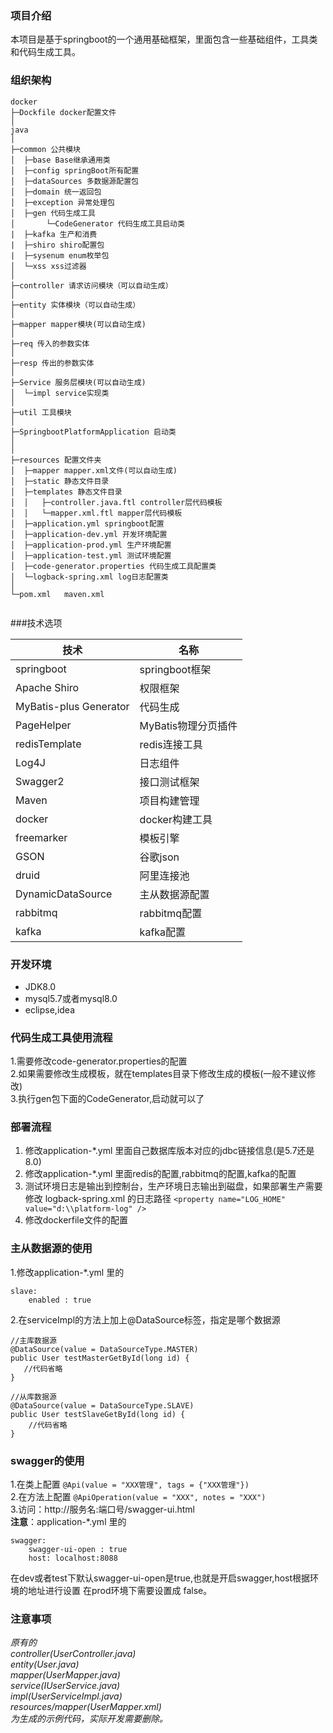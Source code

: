 ### 项目介绍
  本项目是基于springboot的一个通用基础框架，里面包含一些基础组件，工具类和代码生成工具。

### 组织架构

```
docker
├─Dockfile docker配置文件
│
java
│
├─common 公共模块
│  ├─base Base继承通用类
│  ├─config springBoot所有配置
│  ├─dataSources 多数据源配置包
│  ├─domain 统一返回包
│  ├─exception 异常处理包
│  ├─gen 代码生成工具
│       └─CodeGenerator 代码生成工具启动类
|  ├─kafka 生产和消费
|  ├─shiro shiro配置包
|  ├─sysenum enum枚举包
│  └─xss xss过滤器
│
├─controller 请求访问模块（可以自动生成）
│
├─entity 实体模块（可以自动生成）
│
├─mapper mapper模块(可以自动生成)
│
├─req 传入的参数实体
│
├─resp 传出的参数实体
│
├─Service 服务层模块(可以自动生成)
│  └─impl service实现类
│
├─util 工具模块
│
├─SpringbootPlatformApplication 启动类
│ 
│
├─resources 配置文件夹
│  ├─mapper mapper.xml文件(可以自动生成)
│  ├─static 静态文件目录
│  ├─templates 静态文件目录
│  │   ├─controller.java.ftl controller层代码模板
│  │   └─mapper.xml.ftl mapper层代码模板
│  ├─application.yml springboot配置
│  ├─application-dev.yml 开发环境配置
│  ├─application-prod.yml 生产环境配置
│  ├─application-test.yml 测试环境配置
│  ├─code-generator.properties 代码生成工具配置类
│  └─logback-spring.xml log日志配置类
│  
└─pom.xml   maven.xml


```


###技术选项

技术|名称|
---|---|
springboot|springboot框架 ||
Apache Shiro|权限框架||
MyBatis-plus Generator|代码生成||
PageHelper|MyBatis物理分页插件||
redisTemplate|redis连接工具||
Log4J|日志组件||
Swagger2|接口测试框架||
Maven|项目构建管理||
docker|docker构建工具||
freemarker|模板引擎||
GSON|谷歌json||
druid|阿里连接池||
DynamicDataSource|主从数据源配置||
rabbitmq|rabbitmq配置||
kafka|kafka配置||


### 开发环境
- JDK8.0
- mysql5.7或者mysql8.0
- eclipse,idea

### 代码生成工具使用流程
1.需要修改code-generator.properties的配置  
2.如果需要修改生成模板，就在templates目录下修改生成的模板(一般不建议修改)  
3.执行gen包下面的CodeGenerator,启动就可以了  

### 部署流程
1. 修改application-*.yml 里面自己数据库版本对应的jdbc链接信息(是5.7还是8.0)  
2. 修改application-*.yml 里面redis的配置,rabbitmq的配置,kafka的配置
3. 测试环境日志是输出到控制台，生产环境日志输出到磁盘，如果部署生产需要修改 logback-spring.xml 的日志路径
`<property name="LOG_HOME" value="d:\\platform-log" />`  
4. 修改dockerfile文件的配置

### 主从数据源的使用
1.修改application-*.yml 里的

    slave:
        enabled : true
        
2.在serviceImpl的方法上加上@DataSource标签，指定是哪个数据源  

    //主库数据源
    @DataSource(value = DataSourceType.MASTER)
    public User testMasterGetById(long id) {
       //代码省略
    }
    
    //从库数据源
    @DataSource(value = DataSourceType.SLAVE)
    public User testSlaveGetById(long id) {
        //代码省略
    }       

### swagger的使用
1.在类上配置 `@Api(value = "XXX管理", tags = {"XXX管理"})`  
2.在方法上配置 `@ApiOperation(value = "XXX", notes = "XXX")`  
3.访问：http://服务名:端口号/swagger-ui.html  
**注意**：application-*.yml 里的

    swagger:
        swagger-ui-open : true
        host: localhost:8088
        
在dev或者test下默认swagger-ui-open是true,也就是开启swagger,host根据环境的地址进行设置
在prod环境下需要设置成 false。
  

### 注意事项
 _原有的  
 controller(UserController.java)  
 entity(User.java)  
 mapper(UserMapper.java)  
 service(IUserService.java)  
 impl(UserServiceImpl.java)  
 resources/mapper(UserMapper.xml)  
 为生成的示例代码，实际开发需要删除。_